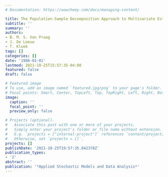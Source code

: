 ```yaml
---
# Documentation: https://wowchemy.com/docs/managing-content/

title: The Population-Sample Decomposition Approach to Multivariate Estimation Methods
subtitle: ''
summary: ''
authors:
- B. M. S. Van Praag
- J. De Leeuw
- T. Kloek
tags: []
categories: []
date: '1986-01-01'
lastmod: 2021-10-25T15:57:35-04:00
featured: false
draft: false

# Featured image
# To use, add an image named `featured.jpg/png` to your page's folder.
# Focal points: Smart, Center, TopLeft, Top, TopRight, Left, Right, BottomLeft, Bottom, BottomRight.
image:
  caption: ''
  focal_point: ''
  preview_only: false

# Projects (optional).
#   Associate this post with one or more of your projects.
#   Simply enter your project's folder or file name without extension.
#   E.g. `projects = ["internal-project"]` references `content/project/deep-learning/index.md`.
#   Otherwise, set `projects = []`.
projects: []
publishDate: '2021-10-25T19:57:35.842378Z'
publication_types:
- '2'
abstract: ''
publication: '*Applied Stochastic Models and Data Analysis*'
---
```

